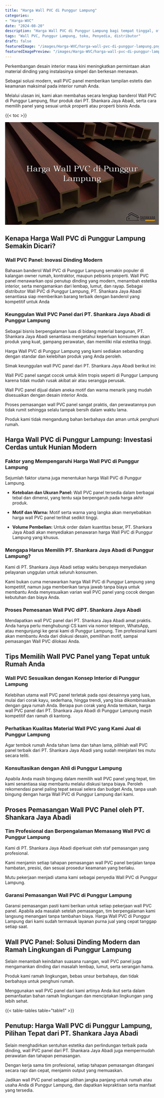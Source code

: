 ```yaml
---
title: "Harga Wall PVC di Punggur Lampung"
categories:
- "Harga-WVC"
date: "2024-08-20"
description: "Harga Wall PVC di Punggur Lampung bagi tempat tinggal, office, dan gerai. Material unggulan, variasi motif, variasi warna menarik, beserta servis penempatan oleh tim berpengalaman serta kepastian resmi!|Servis distribusi Wall PVC di Punggur Lampung bagi keperluan hunian, perkantoran, atau gerai, dengan material unggulan dan instalasi oleh teknisi ahli serta kepastian resmi.|Alternatif Wall PVC di Punggur Lampung yang terbukti untuk hunian, perkantoran, dan gerai, bersama panel terbaik dan pemasangan dikerjakan oleh teknisi ahli serta jaminan resmi.|Distribusi Wall PVC di Punggur Lampung untuk rumah, kantor, dan toko, dengan produk unggulan dan instalasi dikerjakan oleh tenaga ahli ahli, disertai dengan garansi resmi.}"
tags: "Wall PVC, Punggur Lampung, toko, Penyedia, distributor"
draft: false
featuredImage: "/images/Harga-WVC/harga-wall-pvc-di-punggur-lampung.png"
featuredImagePreview: "/images/Harga-WVC/harga-wall-pvc-di-punggur-lampung.png"
---
```


Perkembangan desain interior masa kini meningkatkan permintaan akan material dinding yang instalasinya simpel dan berkesan menawan.

Sebagai solusi modern, wall PVC panel memberikan tampilan estetis dan keamanan maksimal pada interior rumah Anda.

Melalui ulasan ini, kami akan membahas secara lengkap banderol Wall PVC di Punggur Lampung, fitur produk dari PT. Shankara Jaya Abadi, serta cara memilih panel yang sesuai untuk properti atau properti bisnis Anda.

{{< toc >}}

![Harga Wall PVC di Punggur Lampung](/images/Harga-WVC/Harga-Wall-PVC-di-Punggur-Lampung.png)

## Kenapa Harga Wall PVC di Punggur Lampung Semakin Dicari?

### Wall PVC Panel: Inovasi Dinding Modern

Bahasan banderol Wall PVC di Punggur Lampung semakin populer di kalangan owner rumah, kontraktor, maupun pebisnis properti. Wall PVC panel menawarkan opsi penutup dinding yang modern, menambah estetika interior, serta mengamankan dari lembap, lumut, dan rayap. Sebagai distributor Wall PVC di Punggur Lampung, PT. Shankara Jaya Abadi senantiasa siap memberikan barang terbaik dengan banderol yang kompetitif untuk Anda

### Keunggulan Wall PVC Panel dari PT. Shankara Jaya Abadi di Punggur Lampung

Sebagai bisnis berpengalaman luas di bidang material bangunan, PT. Shankara Jaya Abadi senantiasa mengetahui keperluan konsumen akan produk yang kuat, gampang perawatan, dan memiliki nilai estetika tinggi.

Harga Wall PVC di Punggur Lampung yang kami sediakan sebanding dengan standar dan kelebihan produk yang Anda peroleh.

Simak keunggulan wall PVC panel dari PT. Shankara Jaya Abadi berikut ini:

Wall PVC panel sangat cocok untuk iklim tropis seperti di Punggur Lampung karena tidak mudah rusak akibat air atau serangga perusak.

Wall PVC panel dijual dalam aneka motif dan warna menarik yang mudah disesuaikan dengan desain interior Anda.

Proses pemasangan wall PVC panel sangat praktis, dan perawatannya pun tidak rumit sehingga selalu tampak bersih dalam waktu lama.

Produk kami tidak mengandung bahan berbahaya dan aman untuk penghuni rumah.

## Harga Wall PVC di Punggur Lampung: Investasi Cerdas untuk Hunian Modern

### Faktor yang Mempengaruhi Harga Wall PVC di Punggur Lampung

Sejumlah faktor utama juga menentukan harga Wall PVC di Punggur Lampung.

- **Ketebalan dan Ukuran Panel:** Wall PVC panel tersedia dalam berbagai tebal dan dimensi, yang tentu saja berpengaruh pada harga akhir produk.

- **Motif dan Warna:** Motif serta warna yang langka akan menyebabkan harga wall PVC panel terlihat sedikit tinggi.

- **Volume Pembelian:** Untuk order dalam kuantitas besar, PT. Shankara Jaya Abadi akan menyediakan penawaran harga Wall PVC di Punggur Lampung yang khusus.

### Mengapa Harus Memilih PT. Shankara Jaya Abadi di Punggur Lampung?

Kami di PT. Shankara Jaya Abadi setiap waktu berupaya menyediakan pelayanan unggulan untuk seluruh konsumen.

Kami bukan cuma menawarkan harga Wall PVC di Punggur Lampung yang kompetitif, namun juga memberikan tanya jawab tanpa biaya untuk membantu Anda menyesuaikan varian wall PVC panel yang cocok dengan kebutuhan dan biaya Anda.

### Proses Pemesanan Wall PVC diPT. Shankara Jaya Abadi

Mendapatkan wall PVC panel dari PT. Shankara Jaya Abadi amat praktis. Anda hanya perlu menghubungi CS kami via nomor telepon, WhatsApp, atau mengunjungi ke gerai kami di Punggur Lampung. Tim profesional kami akan membantu Anda dari diskusi desain, pemilihan motif, sampai pemasangan Wall PVC dilokasi Anda.

## Tips Memilih Wall PVC Panel yang Tepat untuk Rumah Anda

### Wall PVC Sesuaikan dengan Konsep Interior di Punggur Lampung

Kelebihan utama wall PVC panel terletak pada opsi desainnya yang luas, mulai dari corak kayu, sederhana, hingga trendi, yang bisa dikombinasikan dengan gaya rumah Anda. Berapa pun corak yang Anda tentukan, harga wall PVC panel dari PT. Shankara Jaya Abadi di Punggur Lampung masih kompetitif dan ramah di kantong.

### Perhatikan Kualitas Material Wall PVC yang Kami Jual di Punggur Lampung

Agar tembok rumah Anda tahan lama dan tahan lama, pilihlah wall PVC panel terbaik dari PT. Shankara Jaya Abadi yang sudah menjalani tes mutu secara teliti.

### Konsultasikan dengan Ahli di Punggur Lampung

Apabila Anda masih bingung dalam memilih wall PVC panel yang tepat, tim kami senantiasa siap membantu melalui diskusi tanpa biaya. Peroleh rekomendasi panel paling tepat sesuai selera dan budget Anda, tanpa usah bingung dengan harga Wall PVC di Punggur Lampung dari kami.

## Proses Pemasangan Wall PVC Panel oleh PT. Shankara Jaya Abadi

### Tim Profesional dan Berpengalaman Memasang Wall PVC di Punggur Lampung

Kami di PT. Shankara Jaya Abadi diperkuat oleh staf pemasangan yang profesional.

Kami menjamin setiap tahapan pemasangan wall PVC panel berjalan tanpa hambatan, presisi, dan sesuai prosedur keamanan yang berlaku.

Mutu pekerjaan menjadi utama kami sebagai penyedia Wall PVC di Punggur Lampung.

### Garansi Pemasangan Wall PVC di Punggur Lampung

Garansi pemasangan pasti kami berikan untuk setiap pekerjaan wall PVC panel. Apabila ada masalah setelah pemasangan, tim berpengalaman kami langsung menangani tanpa tambahan biaya. Harga Wall PVC di Punggur Lampung dari kami sudah termasuk layanan purna jual yang cepat tanggap setiap saat.

## Wall PVC Panel: Solusi Dinding Modern dan Ramah Lingkungan di Punggur Lampung

Selain menambah keindahan suasana ruangan, wall PVC panel juga mengamankan dinding dari masalah lembap, lumut, serta serangan hama.

Produk kami ramah lingkungan, bebas unsur berbahaya, dan tidak berbahaya untuk penghuni rumah.

Menggunakan wall PVC panel dari kami artinya Anda ikut serta dalam pemanfaatan bahan ramah lingkungan dan menciptakan lingkungan yang lebih sehat.

{{< table-tables table="table1" >}}

## Penutup: Harga Wall PVC di Punggur Lampung, Pilihan Tepat dari PT. Shankara Jaya Abadi

Selain menghadirkan sentuhan estetika dan perlindungan terbaik pada dinding, wall PVC panel dari PT. Shankara Jaya Abadi juga mempermudah perawatan dan tahapan pemasangan.

Dengan kerja sama tim profesional, setiap tahapan pemasangan ditangani secara rapi dan cepat, menjamin output yang memuaskan.

Jadikan wall PVC panel sebagai pilihan jangka panjang untuk rumah atau usaha Anda di Punggur Lampung, dan dapatkan kepraktisan serta manfaat yang tersedia.
